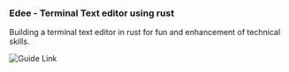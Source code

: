### Edee - Terminal Text editor using rust

Building a terminal text editor in rust for fun and enhancement of technical skills.



![Guide Link](https://flenker.blog/hecto/)
